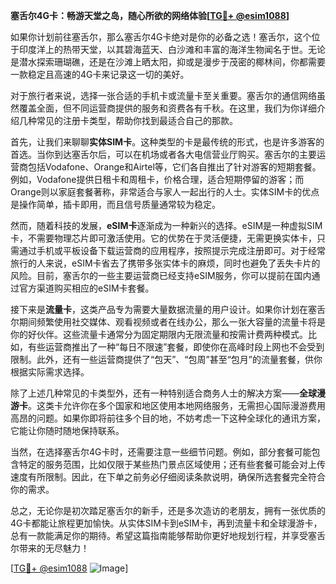 **塞舌尔4G卡：畅游天堂之岛，随心所欲的网络体验[[TG💪+ @esim1088](https://t.me/s/esim1088)]**

如果你计划前往塞舌尔，那么塞舌尔4G卡绝对是你的必备之选！塞舌尔，这个位于印度洋上的热带天堂，以其碧海蓝天、白沙滩和丰富的海洋生物闻名于世。无论是潜水探索珊瑚礁，还是在沙滩上晒太阳，抑或是漫步于茂密的椰林间，你都需要一款稳定且高速的4G卡来记录这一切的美好。

对于旅行者来说，选择一张合适的手机卡或流量卡至关重要。塞舌尔的通信网络虽然覆盖全面，但不同运营商提供的服务和资费各有千秋。在这里，我们为你详细介绍几种常见的注册卡类型，帮助你找到最适合自己的那款。

首先，让我们来聊聊**实体SIM卡**。这种类型的卡是最传统的形式，也是许多游客的首选。当你到达塞舌尔后，可以在机场或者各大电信营业厅购买。塞舌尔的主要运营商包括Vodafone、Orange和Airtel等，它们各自推出了针对游客的短期套餐。例如，Vodafone提供日租卡和周租卡，价格合理，适合短期停留的游客；而Orange则以家庭套餐著称，非常适合与家人一起出行的人士。实体SIM卡的优点是操作简单，插卡即用，而且信号质量通常较为稳定。

然而，随着科技的发展，**eSIM卡**逐渐成为一种新兴的选择。eSIM是一种虚拟SIM卡，不需要物理芯片即可激活使用。它的优势在于灵活便捷，无需更换实体卡，只需通过手机或平板设备下载运营商的应用程序，按照提示完成注册即可。对于经常旅行的人来说，eSIM卡省去了携带多张实体卡的麻烦，同时也避免了丢失卡片的风险。目前，塞舌尔的一些主要运营商已经支持eSIM服务，你可以提前在国内通过官方渠道购买相应的eSIM卡套餐。

接下来是**流量卡**，这类产品专为需要大量数据流量的用户设计。如果你计划在塞舌尔期间频繁使用社交媒体、观看视频或者在线办公，那么一张大容量的流量卡将是你的好伙伴。这些流量卡通常分为固定期限内无限流量和按需计费两种模式。比如，有些运营商推出了一种“每日不限速”套餐，即使你在高峰时段上网也不会受到限制。此外，还有一些运营商提供了“包天”、“包周”甚至“包月”的流量套餐，供你根据实际需求选择。

除了上述几种常见的卡类型外，还有一种特别适合商务人士的解决方案——**全球漫游卡**。这类卡允许你在多个国家和地区使用本地网络服务，无需担心国际漫游费用高昂的问题。如果你即将前往多个目的地，不妨考虑一下这种全球化的通讯方案，它能让你随时随地保持联系。

当然，在选择塞舌尔4G卡时，还需要注意一些细节问题。例如，部分套餐可能包含特定的服务范围，比如仅限于某些热门景点区域使用；还有些套餐可能会对上传速度有所限制。因此，在下单之前务必仔细阅读条款说明，确保所选套餐完全符合你的需求。

总之，无论你是初次踏足塞舌尔的新手，还是多次造访的老朋友，拥有一张优质的4G卡都能让旅程更加愉快。从实体SIM卡到eSIM卡，再到流量卡和全球漫游卡，总有一款能满足你的期待。希望这篇指南能够帮助你更好地规划行程，并享受塞舌尔带来的无尽魅力！

[[TG💪+ @esim1088](https://t.me/s/esim1088) ![Image](https://i.postimg.cc/4NQfJmqS/Snipaste-2025-05-13-00-14-12.png)]